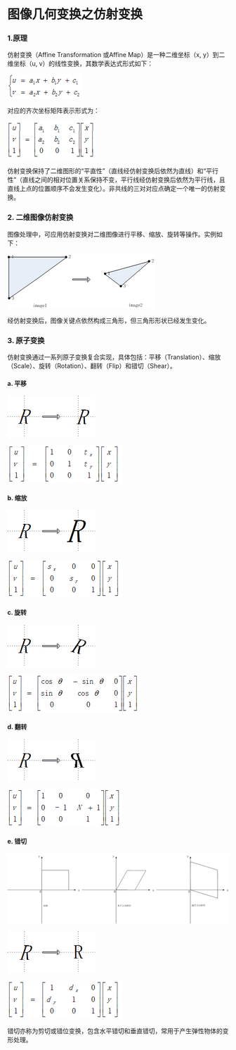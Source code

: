 # 图像几何变换之仿射变换

### 1.原理

仿射变换（Affine Transformation 或Affine Map）是一种二维坐标（x, y）到二维坐标（u, v）的线性变换，其数学表达式形式如下：

![](/assets/cv002_001.png)

对应的齐次坐标矩阵表示形式为：

![](/assets/cv002_002.png)

仿射变换保持了二维图形的“平直性”（直线经仿射变换后依然为直线）和“平行性”（直线之间的相对位置关系保持不变，平行线经仿射变换后依然为平行线，且直线上点的位置顺序不会发生变化）。非共线的三对对应点确定一个唯一的仿射变换。

### 2. 二维图像仿射变换

图像处理中，可应用仿射变换对二维图像进行平移、缩放、旋转等操作。实例如下：

![](/assets/cv002_003.png)

经仿射变换后，图像关键点依然构成三角形，但三角形形状已经发生变化。

### 3. 原子变换

仿射变换通过一系列原子变换复合实现，具体包括：平移（Translation）、缩放（Scale）、旋转（Rotation）、翻转（Flip）和错切（Shear）。

#### a. 平移

![](/assets/cv002_004.png)

![](/assets/cv002_005.png)

#### b. 缩放

![](/assets/cv002_006.png)

![](/assets/cv002_007.png)

#### c. 旋转

![](/assets/cv002_008.png)

![](/assets/cv002_009.png)

#### d. 翻转

![](/assets/cv002_010.png)

![](/assets/cv002_011.png)

#### e. 错切

![](/assets/cv002_012.png)

![](/assets/cv002_013.png)

![](/assets/cv002_014.png)

错切亦称为剪切或错位变换，包含水平错切和垂直错切，常用于产生弹性物体的变形处理。




